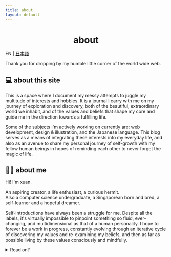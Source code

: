 ```yaml
---
title: about
layout: default
---
```


<h1 style="text-align:center;margin-bottom:5px">about</h1>
<p class="change-lang">EN | <a href="about_jp.html">日本語</a></p>

Thank you for dropping by my humble little corner of the world wide web.

<h2>💻 about this site</h2>
This is a space where I document my messy attempts to juggle my multitude of interests and hobbies. It is a journal I carry with me on my journey of exploration and discovery, both of the beautiful, extraordinary world we inhabit, and of the values and beliefs that shape my core and guide me in the direction towards a fulfilling life.

Some of the subjects I'm actively working on currently are: web development, design & illustration, and the Japanese language. This blog serves as a means of integrating these interests into my everyday life, and also as an avenue to share my personal journey of self-growth with my fellow human beings in hopes of reminding each other to never forget the magic of life.

<h2>🙋‍♀️ about me</h2>
Hi! I'm xuan.

An aspiring creator, a life enthusiast, a curious hermit.<br>
Also a computer science undergraduate, a Singaporean born and bred, a self-learner and a hopeful dreamer.

Self-introductions have always been a struggle for me. Despite all the labels, it's virtually impossible to pinpoint something so fluid, ever-changing, and multidimensional as that of a human personality. I hope to forever be a work in progress, constantly evolving through an iterative cycle of discovering my values and re-examining my beliefs, and then as far as possible living by these values consciously and mindfully.

<details>
<summary>Read on?</summary>
<h3>💖 my values</h3>
I keep and regularly revise a short list of around 10 values that resonate the most strongly with me, and I strive to make decisions in accordance with these values. Here's the list somewhat in order of priority:
<ul>
<li><b>Love</b>: referring to love in a general, all-encompassing sense - love for ourselves and others, for what we do, for the environment and the planet, for all living beings, for life itself. </li>
<li><b>Kindness</b>: to treat others and ourselves with care and compassion.</li>
<li><b>Authenticity</b>: to live in congruence with my values and beliefs. </li>
<li><b>Curiosity</b>: to be curious about the world around me, how things work, why things are the way they are. To never stop questioning.</li>
<li><b>Creativity</b>: to imagine, ideate, and make things that reflect our wonderful idiosyncrasies.</li>
<li><b>Freedom</b>: to have the ability to pursue what I want in life.</li>
<li><b>Consistency</b>: to have the discipline to maintain a happy and productive state over the long term.</li>
<li><b>Courage</b>: to be brave in the face of fear.</li>
<li><b>Peace</b>: to maintain inner calm in the midst of chaos.</li>
<li><b>Health</b>: to appreciate my physical and mental wellbeing and to celebrate what my body and mind can accomplish.</li>
</ul>
<h3>💡 interests</h3>
<p>I have a broad range of interests, but I am most passionate when creating things (art, writing, programming, the list goes on...) and learning languages. Other activities I enjoy on my free time include: reading, listening to music, singing, photography, watching neighbourhood birds do their thing, messing around on my digital piano, cooking, reading blogs, drinking coffee. </p>
<p>Learning new things fuels my soul and allows me to see the bigger picture and to draw connections between seemingly unrelated concepts. My thirst for knowledge knows no bounds - from natural sciences to the arts and humanities, from philosophy to botany, collecting nuggets of knowledge can be incredibly exciting.</p>

<h3>🌱 why veganism?</h3>
<p>I consider myself a huge lover of animals, although it still surprises me how I'd lived 20 odd years without questioning the idea of eating the flesh of the very animals I claimed to love. In September 2019, I converted to veganism overnight after watching Earthlings, a documentary which exposes the horrors of the meat, dairy and egg industries. It was a much-needed awakening to the reality that I was directly sentencing innocent sentient beings to their deaths simply by being an ignorant consumer. (I am by no means implying that all meat eaters are ignorant; rather, I am disappointed in how oblivious I was to the extent of suffering I was causing through the seemingly innocuous act of buying and consuming meat.) In addition, learning about the negative environmental impacts resulting from livestock agriculture further reinforced my belief in veganism.</p>
<p>After going vegan, it felt as though a heavy load was lifted off my shoulders. My subconscious probably had an inkling that something was amiss all along, and making the switch helped sort out the inconsistencies I didn't know I had regarding my views on animals and food. More importantly, it has taught me to live more consciously; to be more in tune with my own emotions, more aware of the repercussions of my actions, and more proactive in steering my life towards a more meaningful existence.</p>
<p>To me, choosing not to partake in the exploitation of animals and the destruction of the environment is a commitment to show love and kindness towards animals, the planet, and myself.</p> 
<br><hr><br>
<p>If you've made it all the way down, I must say I'm very touched. Thank you for sharing the past few minutes of your time with me, and I'd love to hear from you too.</p>
</details>
<!--
You can use HTML elements in Markdown, such as the comment element, and they won't be affected by a markdown parser. However, if you create an HTML element in your markdown file, you cannot use markdown syntax within that element's contents.
-->
